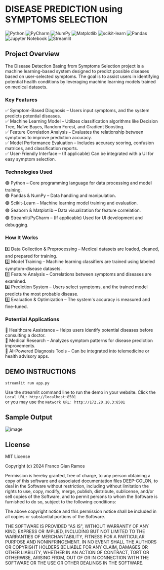 # DISEASE PREDICTION using SYMPTOMS SELECTION

![Python](https://img.shields.io/badge/python-3670A0?style=for-the-badge&logo=python&logoColor=ffdd54)
![PyCharm](https://img.shields.io/badge/pycharm-143?style=for-the-badge&logo=pycharm&logoColor=black&color=black&labelColor=green)
![NumPy](https://img.shields.io/badge/numpy-%23013243.svg?style=for-the-badge&logo=numpy&logoColor=white)
![Matplotlib](https://img.shields.io/badge/Matplotlib-%23ffffff.svg?style=for-the-badge&logo=Matplotlib&logoColor=black)
![scikit-learn](https://img.shields.io/badge/scikit--learn-%23F7931E.svg?style=for-the-badge&logo=scikit-learn&logoColor=white)
![Pandas](https://img.shields.io/badge/pandas-%23150458.svg?style=for-the-badge&logo=pandas&logoColor=white)
![Jupyter Notebook](https://img.shields.io/badge/jupyter-%23FA0F00.svg?style=for-the-badge&logo=jupyter&logoColor=white)
![Streamlit](https://img.shields.io/badge/Streamlit-%23FE4B4B.svg?style=for-the-badge&logo=streamlit&logoColor=white)

## Project Overview
The Disease Detection Basing from Symptoms Selection project is a machine learning-based system designed to predict possible diseases based on user-selected symptoms. The goal is to assist users in identifying potential health conditions by leveraging machine learning models trained on medical datasets.

### Key Features
✅ Symptom-Based Diagnosis – Users input symptoms, and the system predicts potential diseases.<br />
✅ Machine Learning Model – Utilizes classification algorithms like Decision Tree, Naïve Bayes, Random Forest, and Gradient Boosting.<br />
✅ Feature Correlation Analysis – Evaluates the relationship between symptoms to improve prediction accuracy.<br />
✅ Model Performance Evaluation – Includes accuracy scoring, confusion matrices, and classification reports.<br />
✅ User-Friendly Interface – (If applicable) Can be integrated with a UI for easy symptom selection.<br />

### Technologies Used
🟢 Python – Core programming language for data processing and model training.<br />
🟢 Pandas & NumPy – Data handling and manipulation.<br />
🟢 Scikit-Learn – Machine learning model training and evaluation.<br />
🟢 Seaborn & Matplotlib – Data visualization for feature correlation.<br />
🟢 Streamlit/PyCharm – (If applicable) Used for UI development and debugging.<br />

### How It Works
1️⃣ Data Collection & Preprocessing – Medical datasets are loaded, cleaned, and prepared for training.<br />
2️⃣ Model Training – Machine learning classifiers are trained using labeled symptom-disease datasets.<br />
3️⃣ Feature Analysis – Correlations between symptoms and diseases are examined.<br />
4️⃣ Prediction System – Users select symptoms, and the trained model predicts the most probable disease.<br />
5️⃣ Evaluation & Optimization – The system's accuracy is measured and fine-tuned.<br />

### Potential Applications
📌 Healthcare Assistance – Helps users identify potential diseases before consulting a doctor.<br />
📌 Medical Research – Analyzes symptom patterns for disease prediction improvements.<br />
📌 AI-Powered Diagnosis Tools – Can be integrated into telemedicine or health advisory apps.<br />

## DEMO INSTRUCTIONS
```terminal
streamlit run app.py
```
Use the streamlit command line to run the demo in your website. Click the ``` Local URL: http://localhost:8501 ```<br />
or you may use the ``` Network URL: http://172.20.10.3:8501 ``` <br />


## Sample Output
![image](https://github.com/user-attachments/assets/3f48ad7f-89d7-4768-a83a-90dcc70c88ff)




## License

MIT License

Copyright (c) 2024 Franco Gian Ramos

Permission is hereby granted, free of charge, to any person obtaining a copy
of this software and associated documentation files DEEP-COLON, to deal
in the Software without restriction, including without limitation the rights
to use, copy, modify, merge, publish, distribute, sublicense, and/or sell
copies of the Software, and to permit persons to whom the Software is
furnished to do so, subject to the following conditions:

The above copyright notice and this permission notice shall be included in all
copies or substantial portions of the Software.

THE SOFTWARE IS PROVIDED "AS IS", WITHOUT WARRANTY OF ANY KIND, EXPRESS OR
IMPLIED, INCLUDING BUT NOT LIMITED TO THE WARRANTIES OF MERCHANTABILITY,
FITNESS FOR A PARTICULAR PURPOSE AND NONINFRINGEMENT. IN NO EVENT SHALL THE
AUTHORS OR COPYRIGHT HOLDERS BE LIABLE FOR ANY CLAIM, DAMAGES OR OTHER
LIABILITY, WHETHER IN AN ACTION OF CONTRACT, TORT OR OTHERWISE, ARISING FROM,
OUT OF OR IN CONNECTION WITH THE SOFTWARE OR THE USE OR OTHER DEALINGS IN THE
SOFTWARE.

